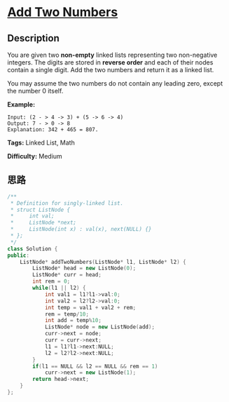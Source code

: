 # [Add Two Numbers][title]

## Description

You are given two **non-empty** linked lists representing two non-negative
integers. The digits are stored in **reverse order** and each of their nodes
contain a single digit. Add the two numbers and return it as a linked list.

You may assume the two numbers do not contain any leading zero, except the
number 0 itself.

**Example:**
            Input: (2 - > 4 -> 3) + (5 -> 6 -> 4)    Output: 7 - > 0 -> 8    Explanation: 342 + 465 = 807.    


**Tags:** Linked List, Math

**Difficulty:** Medium

## 思路

``` cpp
/**
 * Definition for singly-linked list.
 * struct ListNode {
 *     int val;
 *     ListNode *next;
 *     ListNode(int x) : val(x), next(NULL) {}
 * };
 */
class Solution {
public:
    ListNode* addTwoNumbers(ListNode* l1, ListNode* l2) {
        ListNode* head = new ListNode(0);
        ListNode* curr = head;
        int rem = 0;
        while(l1 || l2) {
            int val1 = l1?l1->val:0;
            int val2 = l2?l2->val:0;
            int temp = val1 + val2 + rem;
            rem = temp/10;
            int add = temp%10;
            ListNode* node = new ListNode(add);
            curr->next = node;
            curr = curr->next;
            l1 = l1?l1->next:NULL;
            l2 = l2?l2->next:NULL;
        }
        if(l1 == NULL && l2 == NULL && rem == 1)
            curr->next = new ListNode(1);
        return head->next;
    }
};
```

[title]: https://leetcode.com/problems/add-two-numbers
